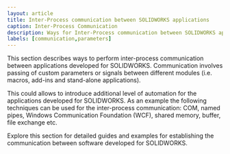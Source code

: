 ```yaml
---
layout: article
title: Inter-Process communication between SOLIDWORKS applications
caption: Inter-Process Communication
description: Ways for Inter-Process communication between SOLIDWORKS applications (macros, add-ins, stand-alone application)
labels: [communication,parameters]
---
```

This section describes ways to perform inter-process communication between applications developed for SOLIDWORKS. Communication involves passing of custom parameters or signals between different modules (i.e. macros, add-ins and stand-alone applications).

This could allows to introduce additional level of automation for the applications developed for SOLIDWORKS. As an example the following techniques can be used for the inter-process communication: COM, named pipes, Windows Communication Foundation (WCF), shared memory, buffer, file exchange etc.

Explore this section for detailed guides and examples for establishing the communication between software developed for SOLIDWORKS.